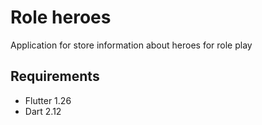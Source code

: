 # Role heroes

Application for store information about heroes for role play

## Requirements

- Flutter 1.26
- Dart 2.12